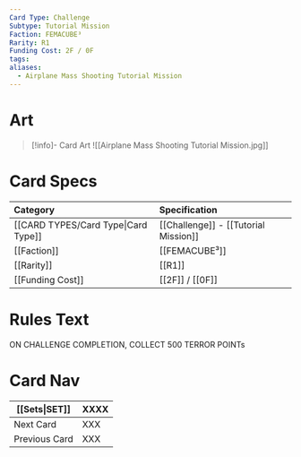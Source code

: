 ```yaml
---
Card Type: Challenge
Subtype: Tutorial Mission
Faction: FEMACUBE³
Rarity: R1
Funding Cost: 2F / 0F
tags: 
aliases:
  - Airplane Mass Shooting Tutorial Mission
---
```

# Art

> [!info]- Card Art
> ![[Airplane Mass Shooting Tutorial Mission.jpg]]

# Card Specs

| Category | Specification| 
| :--- | :--- |
| [[CARD TYPES/Card Type\|Card Type]] | [[Challenge]] - [[Tutorial Mission]] |  
| [[Faction]] | [[FEMACUBE³]] |  
| [[Rarity]] | [[R1]] |  
| [[Funding Cost]] | [[2F]] / [[0F]] |  

# Rules Text  

ON CHALLENGE COMPLETION, COLLECT 500 TERROR POINTs

# Card Nav

| [[Sets\|SET]]           | XXXX          |
| ------------- | ------------------------------ |
| Next Card     | XXX |
| Previous Card | XXX |



